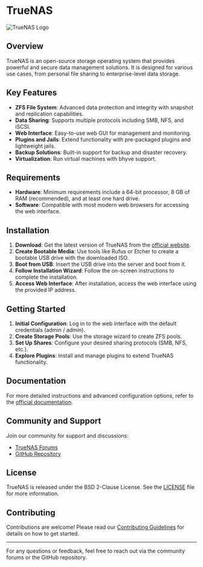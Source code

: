 # TrueNAS

![TrueNAS Logo](https://truenas.com/assets/logo.png) <!-- Replace with actual logo link if available -->

## Overview

TrueNAS is an open-source storage operating system that provides powerful and secure data management solutions. It is designed for various use cases, from personal file sharing to enterprise-level data storage.

## Key Features

- **ZFS File System**: Advanced data protection and integrity with snapshot and replication capabilities.
- **Data Sharing**: Supports multiple protocols including SMB, NFS, and iSCSI.
- **Web Interface**: Easy-to-use web GUI for management and monitoring.
- **Plugins and Jails**: Extend functionality with pre-packaged plugins and lightweight jails.
- **Backup Solutions**: Built-in support for backup and disaster recovery.
- **Virtualization**: Run virtual machines with bhyve support.

## Requirements

- **Hardware**: Minimum requirements include a 64-bit processor, 8 GB of RAM (recommended), and at least one hard drive.
- **Software**: Compatible with most modern web browsers for accessing the web interface.

## Installation

1. **Download**: Get the latest version of TrueNAS from the [official website](https://www.truenas.com/download/).
2. **Create Bootable Media**: Use tools like Rufus or Etcher to create a bootable USB drive with the downloaded ISO.
3. **Boot from USB**: Insert the USB drive into the server and boot from it.
4. **Follow Installation Wizard**: Follow the on-screen instructions to complete the installation.
5. **Access Web Interface**: After installation, access the web interface using the provided IP address.

## Getting Started

1. **Initial Configuration**: Log in to the web interface with the default credentials (admin / admin).
2. **Create Storage Pools**: Use the storage wizard to create ZFS pools.
3. **Set Up Shares**: Configure your desired sharing protocols (SMB, NFS, etc.).
4. **Explore Plugins**: Install and manage plugins to extend TrueNAS functionality.

## Documentation

For more detailed instructions and advanced configuration options, refer to the [official documentation](https://www.truenas.com/docs/).

## Community and Support

Join our community for support and discussions:

- [TrueNAS Forums](https://www.truenas.com/community/)
- [GitHub Repository](https://github.com/truenas)

## License

TrueNAS is released under the BSD 2-Clause License. See the [LICENSE](LICENSE) file for more information.

## Contributing

Contributions are welcome! Please read our [Contributing Guidelines](CONTRIBUTING.md) for details on how to get started.

---

For any questions or feedback, feel free to reach out via the community forums or the GitHub repository.
